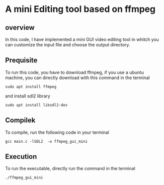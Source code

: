 # A mini Editing tool based on ffmpeg

## overview

In this code, I have implemented a mini GUI video editing tool in whitch you can customize the input file and choose the output directory.

## Prequisite

To run this code, you have to download ffmpeg, if you use a ubuntu machine, you can directly download with this command in the terminal

``` terminal
sudo apt install ffmpeg
```

and install sdl2 library

``` terminal
sudo apt install libsdl2-dev
```

## Compilek

To compile, run the following code in your terminal

```terminal
gcc main.c -lSDL2  -o ffmpeg_gui_mini
```

## Execution

To run the executable, directly run the command in the terminal

```terminal
./ffmpeg_gui_mini
```
